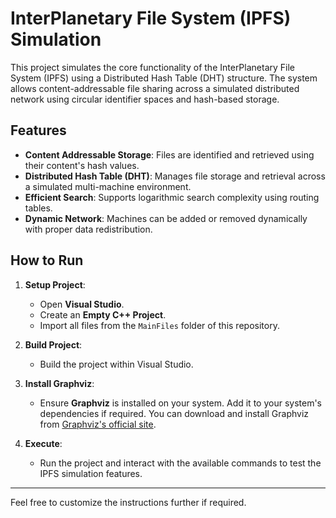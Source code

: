# InterPlanetary File System (IPFS) Simulation

This project simulates the core functionality of the InterPlanetary File System (IPFS) using a Distributed Hash Table (DHT) structure. The system allows content-addressable file sharing across a simulated distributed network using circular identifier spaces and hash-based storage.

## Features
- **Content Addressable Storage**: Files are identified and retrieved using their content's hash values.
- **Distributed Hash Table (DHT)**: Manages file storage and retrieval across a simulated multi-machine environment.
- **Efficient Search**: Supports logarithmic search complexity using routing tables.
- **Dynamic Network**: Machines can be added or removed dynamically with proper data redistribution.

## How to Run

1. **Setup Project**:
   - Open **Visual Studio**.
   - Create an **Empty C++ Project**.
   - Import all files from the `MainFiles` folder of this repository.

2. **Build Project**:
   - Build the project within Visual Studio.

3. **Install Graphviz**:
   - Ensure **Graphviz** is installed on your system. Add it to your system's dependencies if required. You can download and install Graphviz from [Graphviz's official site](https://graphviz.org/).

4. **Execute**:
   - Run the project and interact with the available commands to test the IPFS simulation features.

---

Feel free to customize the instructions further if required.
